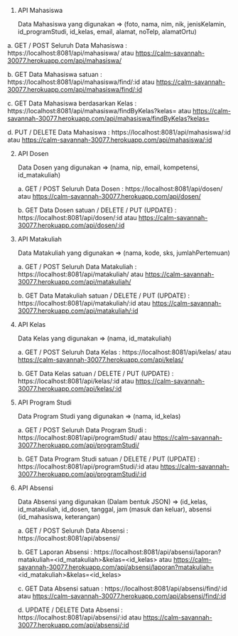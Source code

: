 1. API Mahasiswa

   Data Mahasiswa yang digunakan => (foto, nama, nim, nik, jenisKelamin, id_programStudi, id_kelas, email, alamat, noTelp, alamatOrtu)
   
  a. GET / POST Seluruh Data Mahasiswa : https://localhost:8081/api/mahasiswa/ atau https://calm-savannah-30077.herokuapp.com/api/mahasiswa/ 
  
  b. GET Data Mahasiswa satuan : https://localhost:8081/api/mahasiswa/find/:id atau https://calm-savannah-30077.herokuapp.com/api/mahasiswa/find/:id
  
  c. GET Data Mahasiswa berdasarkan Kelas : https://localhost:8081/api/mahasiswa/findByKelas?kelas=<value> atau https://calm-savannah-30077.herokuapp.com/api/mahasiswa/findByKelas?kelas=<value>
   
  d. PUT / DELETE Data Mahasiswa : https://localhost:8081/api/mahasiswa/:id atau https://calm-savannah-30077.herokuapp.com/api/mahasiswa/:id
   
   
2. API Dosen
   
   Data Dosen yang digunakan => (nama, nip, email, kompetensi, id_matakuliah)
   
   a. GET / POST Seluruh Data Dosen : https://localhost:8081/api/dosen/ atau https://calm-savannah-30077.herokuapp.com/api/dosen/
   
   b. GET Data Dosen satuan / DELETE / PUT (UPDATE) : https://localhost:8081/api/dosen/:id atau https://calm-savannah-30077.herokuapp.com/api/dosen/:id
   
   
3. API Matakuliah
   
   Data Matakuliah yang digunakan => (nama, kode, sks, jumlahPertemuan)
   
   a. GET / POST Seluruh Data Matakuliah : https://localhost:8081/api/matakuliah/ atau https://calm-savannah-30077.herokuapp.com/api/matakuliah/
   
   b. GET Data Matakuliah satuan / DELETE / PUT (UPDATE) : https://localhost:8081/api/matakuliah/:id atau https://calm-savannah-30077.herokuapp.com/api/matakuliah/:id
   
   
4. API Kelas
   
   Data Kelas yang digunakan => (nama, id_matakuliah)
   
   a. GET / POST Seluruh Data Kelas : https://localhost:8081/api/kelas/ atau https://calm-savannah-30077.herokuapp.com/api/kelas/
   
   b. GET Data Kelas satuan / DELETE / PUT (UPDATE) : https://localhost:8081/api/kelas/:id atau https://calm-savannah-30077.herokuapp.com/api/kelas/:id
   
   
5. API Program Studi
   
   Data Program Studi yang digunakan => (nama, id_kelas)
   
   a. GET / POST Seluruh Data Program Studi : https://localhost:8081/api/programStudi/ atau https://calm-savannah-30077.herokuapp.com/api/programStudi/
   
   b. GET Data Program Studi satuan / DELETE / PUT (UPDATE) : https://localhost:8081/api/programStudi/:id atau https://calm-savannah-30077.herokuapp.com/api/programStudi/:id
   
   
6. API Absensi
   
   Data Absensi yang digunakan (Dalam bentuk JSON) => (id_kelas, id_matakuliah, id_dosen, tanggal, jam (masuk dan keluar), absensi (id_mahasiswa, keterangan)
   
   a. GET / POST Seluruh Data Absensi : https://localhost:8081/api/absensi/
   
   b. GET Laporan Absensi : https://localhost:8081/api/absensi/laporan?matakuliah=<id_matakuliah>&kelas=<id_kelas> atau https://calm-savannah-30077.herokuapp.com/api/absensi/laporan?matakuliah=<id_matakuliah>&kelas=<id_kelas>
   
   c. GET Data Absensi satuan : https://localhost:8081/api/absensi/find/:id atau https://calm-savannah-30077.herokuapp.com/api/absensi/find/:id
   
   d. UPDATE / DELETE Data Absensi : https://localhost:8081/api/absensi/:id atau https://calm-savannah-30077.herokuapp.com/api/absensi/:id
   
